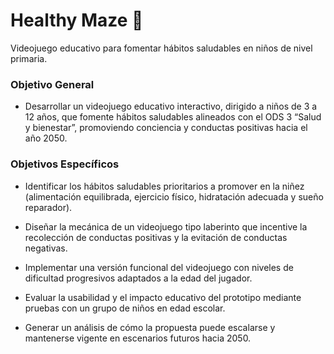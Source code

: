  # Healthy Maze 🍏
Videojuego educativo para fomentar hábitos saludables en niños de nivel
primaria.

### Objetivo General
 * Desarrollar un videojuego educativo interactivo, dirigido a niños de 3 a 12 años, que fomente hábitos saludables alineados con el ODS 3 “Salud y bienestar”, promoviendo conciencia y conductas positivas hacia el año 2050.

### Objetivos Específicos
 * Identificar los hábitos saludables prioritarios a promover en la niñez (alimentación
equilibrada, ejercicio físico, hidratación adecuada y sueño reparador).

 * Diseñar la mecánica de un videojuego tipo laberinto que incentive la recolección de
conductas positivas y la evitación de conductas negativas.

 * Implementar una versión funcional del videojuego con niveles de dificultad progresivos
adaptados a la edad del jugador.

 * Evaluar la usabilidad y el impacto educativo del prototipo mediante pruebas con un grupo
de niños en edad escolar.

 * Generar un análisis de cómo la propuesta puede escalarse y mantenerse vigente en
escenarios futuros hacia 2050.
